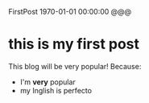 FirstPost
1970-01-01 00:00:00
@@@
# this is my first post

This blog will be very popular! Because:
* I'm __very__ popular
* my Inglish is perfecto

